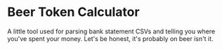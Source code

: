 # Beer Token Calculator

A little tool used for parsing bank statement CSVs and telling you where you've spent your money. Let's be honest, it's probably on beer isn't it.